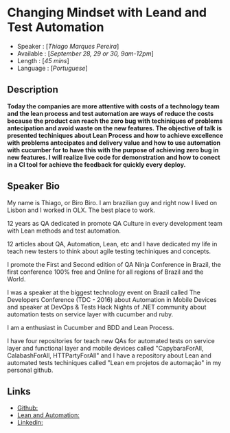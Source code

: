 Changing Mindset with Leand and Test Automation
========================

* Speaker   : [*Thiago Marques Pereira*]
* Available : [*September 28, 29 or 30, 9am-12pm*]
* Length    : [*45 mins*]
* Language  : [*Portuguese*]

Description
-----------

**Today the companies are more attentive with costs of a technology team and the lean process and test automation are ways of reduce the costs because the product can reach the zero bug with techiniques of problems antecipation and avoid waste on the new features.
The objective of talk is presented techiniques about Lean Process and how to achieve excellence with problems antecipates and delivery value and how to use automation with cucumber for to have this with the purpose of achieving zero bug in new features.
I will realize live code for demonstration and how to conect in a CI tool for achieve the feedback for quickly every deploy.**

Speaker Bio
-----------
My name is Thiago, or Biro Biro. I am brazilian guy and right now I lived on Lisbon and I worked in OLX. The best place to work. 

12 years as QA dedicated in promote QA Culture in every development team with Lean methods and test automation.

12 articles about QA, Automation, Lean, etc and I have dedicated my life in teach new testers to think about agile testing techiniques and concepts. 

I promote the First and Second edition of QA Ninja Conference in Brazil, the first conference 100% free and Online for all regions of Brazil and the World. 

I was a speaker at the biggest technology event on Brazil called The Developers Conference (TDC - 2016) about Automation in Mobile Devices and speaker at DevOps & Tests Hack Nights of .NET community about automation tests on service layer with cucumber and ruby.

I am a enthusiast in Cucumber and BDD and Lean Process.

I have four repositories for teach new QAs for automated tests on service layer and functional layer and mobile devices called "CapybaraForAll, CalabashForAll, HTTPartyForAll" and I have a repository about Lean and automated tests techiniques called "Lean em projetos de automação" in my personal github.

Links
-----

* [Github:](http://github.com/thiagomarquessp)
* [Lean and Automation:](https://github.com/thiagomarquessp/lean-em-projetos-automacao)
* [Linkedin:](https://www.linkedin.com/in/thiago-m-pereira-3a315133/)
